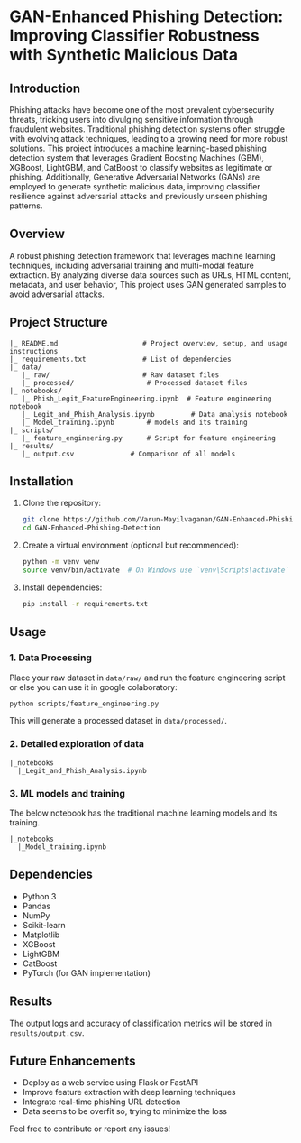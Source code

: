 # GAN-Enhanced Phishing Detection: Improving Classifier Robustness with Synthetic Malicious Data 

## Introduction

Phishing attacks have become one of the most prevalent cybersecurity threats, tricking users into divulging sensitive information through fraudulent websites. Traditional phishing detection systems often struggle with evolving attack techniques, leading to a growing need for more robust solutions. This project introduces a machine learning-based phishing detection system that leverages Gradient Boosting Machines (GBM), XGBoost, LightGBM, and CatBoost to classify websites as legitimate or phishing. Additionally, Generative Adversarial Networks (GANs) are employed to generate synthetic malicious data, improving classifier resilience against adversarial attacks and previously unseen phishing patterns.

## Overview

A robust phishing detection framework that leverages machine learning techniques, including adversarial training and multi-modal feature extraction. By analyzing diverse data sources such as URLs, HTML content, metadata, and user behavior, This project uses GAN generated samples to avoid adversarial attacks.

## Project Structure
```
|_ README.md                     # Project overview, setup, and usage instructions
|_ requirements.txt              # List of dependencies
|_ data/
   |_ raw/                       # Raw dataset files
   |_ processed/                  # Processed dataset files
|_ notebooks/                    
   |_ Phish_Legit_FeatureEngineering.ipynb  # Feature engineering notebook
   |_ Legit_and_Phish_Analysis.ipynb         # Data analysis notebook
   |_ Model_training.ipynb        # models and its training
|_ scripts/
   |_ feature_engineering.py      # Script for feature engineering
|_ results/
   |_ output.csv              # Comparison of all models 
```

## Installation
1. Clone the repository:
   ```bash
   git clone https://github.com/Varun-Mayilvaganan/GAN-Enhanced-Phishing-Detection
   cd GAN-Enhanced-Phishing-Detection
   ```
2. Create a virtual environment (optional but recommended):
   ```bash
   python -m venv venv
   source venv/bin/activate  # On Windows use `venv\Scripts\activate`
   ```
3. Install dependencies:
   ```bash
   pip install -r requirements.txt
   ```

## Usage
### 1. Data Processing
Place your raw dataset in `data/raw/` and run the feature engineering script or else you can use it in google colaboratory:
```bash
python scripts/feature_engineering.py
```
This will generate a processed dataset in `data/processed/`.

### 2. Detailed exploration of data
```
|_notebooks
  |_Legit_and_Phish_Analysis.ipynb
```

### 3. ML models and training
The below notebook has the traditional machine learning models and its training.
```
|_notebooks
  |_Model_training.ipynb
```

## Dependencies
- Python 3
- Pandas
- NumPy
- Scikit-learn
- Matplotlib
- XGBoost
- LightGBM
- CatBoost
- PyTorch (for GAN implementation)

## Results
The output logs and accuracy of classification metrics will be stored in `results/output.csv`.

## Future Enhancements
- Deploy as a web service using Flask or FastAPI
- Improve feature extraction with deep learning techniques
- Integrate real-time phishing URL detection
- Data seems to be overfit so, trying to minimize the loss


Feel free to contribute or report any issues!


